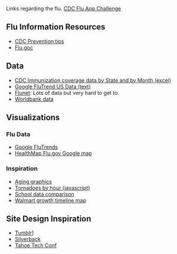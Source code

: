 Links regarding the flu.  [CDC Flu App Challenge](http://fluapp.challenge.gov/)

## Flu Information Resources

* [CDC Prevention tips](http://www.cdc.gov/flu/protect/preventing.htm)
* [Flu.goc](http://www.flu.gov/)

## Data

* [CDC Immunization coverage data by State and by Month (excel)](http://www.cdc.gov/flu/professionals/vaccination/reporti1011/resources/2010-11_Coverage.xls)
* [Google FluTrend US Data (text)](http://www.google.org/flutrends/us/data.txt)
* [Flunet](http://www.who.int/csr/disease/influenza/influenzanetwork/flunet/en/): Lots of data but very hard to get to.
* [Worldbank data](http://projects.flowingdata.com/walmart/)


## Visualizations

### Flu Data

* [Google FluTrends](http://www.google.org/flutrends/)
* [HealthMap Flu.gov Google map](http://healthmap.org/flugov/)

### Inspiration

* [Aging graphics](http://fathom.info/projects/aging.html)
* [Tornadoes by hour (javascript)](http://www.nytimes.com/interactive/2011/04/28/us/map-of-the-tornadoes-across-the-south.html)
* [School data comparison](http://nbcscorecard.greatschools.org/)
* [Walmart growth timeline map](http://projects.flowingdata.com/walmart/)

## Site Design Inspiration

* [Tumblr](http://www.tumblr.com/)]
* [Silverback](http://www.silverbackapp.com/)
* [Tahoe Tech Conf](http://tahoetechtalkconf.com/)